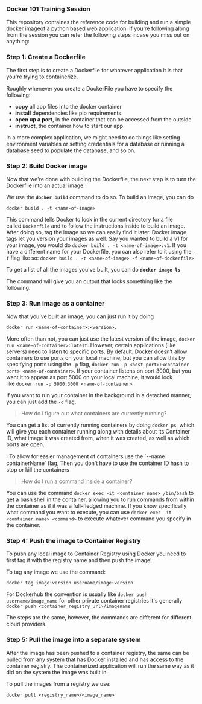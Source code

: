 ### Docker 101 Training Session

This repository containes the reference code for building and run a simple docker imageof a python based web application. If you're following along from the session you can refer the following steps incase you miss out on anything:


### Step 1: Create a Dockerfile

The first step is to create a Dockerfile for whatever application it is that you're trying to containerize.

Roughly whenever you create a DockerFile you have to specify the following:

- **copy** all app files into the docker container
- **install** dependencies like pip requirements
- **open up a port**, in the container that can be accessed from the outside
- **instruct**, the container how to start our app

In a more complex application, we might need to do things like setting environment variables or setting credentials for a database or running a database seed to populate the database, and so on.

### Step 2: Build Docker image

Now that we're done with building the Dockerfile, the next step is to turn the Dockerfile into an actual image:

We use the **`docker build`** command to do so. To build an image, you can do 

```docker
docker build . -t <name-of-image>
```

This command tells Docker to look in the current directory for a file called `Dockerfile` and to follow the instructions inside to build an image. After doing so, tag the image so we can easily find it later. Docker image tags let you version your images as well. Say you wanted to build a v1 for your image, you would do `docker build . -t <name-of-image>:v1`. If you have a different name for your Dockerfile, you can also refer to it using the `-f` flag like so: `docker build . -t <name-of-image> -f <name-of-dockerfile>`

To get a list of all the images you've built, you can do **`docker image ls`**

The command will give you an output that looks something like the following.


### Step 3: Run image as a container

Now that you’ve built an image, you can just run it by doing 

```docker
docker run <name-of-container>:<version>.
```

More often than not, you can just use the latest version of the image, `docker run <name-of-container>:latest`. However, certain applications (like servers) need to listen to specific ports. By default, Docker doesn’t allow containers to use ports on your local machine, but you can allow this by specifying ports using the `-p` flag, `docker run -p <host-port>:<container-port> <name-of-container>`. If your container listens on port 3000, but you want it to appear as port 5000 on your local machine, it would look like `docker run -p 5000:3000 <name-of-container>`

If you want to run your container in the background in a detached manner, you can just add the `-d` flag.

> How do I figure out what containers are currently running?
>

You can get a list of currently running containers by doing `docker ps`, which will give you each container running along with details about its Container ID, what image it was created from, when it was created, as well as which ports are open.


<aside>
ℹ️ To allow for easier management of containers use the `--name containerName` flag, Then you don't have to use the container ID hash to stop or kill the containers
</aside>


> How do I run a command inside a container?
>

You can use the command `docker exec -it <container name> /bin/bash` to get a bash shell in the container, allowing you to run commands from within the container as if it was a full-fledged machine. If you know specifically what command you want to execute, you can use `docker exec -it <container name> <command>` to execute whatever command you specify in the container.

### Step 4: Push the image to Container Registry

To push any local image to Container Registry using Docker you need to first tag it with the registry name and then push the image!

To tag any image we use the command:

```docker
docker tag image:version username/image:version
```

For Dockerhub the convention is usually like `docker push username/image_name` for other private container registries it's generally `docker push <container_registry_url>/imagename`

The steps are the same, however, the commands are different for different cloud providers.

### Step 5: Pull the image into a separate system

After the image has been pushed to a container registry, the same can be pulled from any system that has Docker installed and has access to the container registry. The containerized application will run the same way as it did on the system the image was built in.

To pull the images from a registry we use:

```docker
docker pull <registry_name>/<image_name>
```